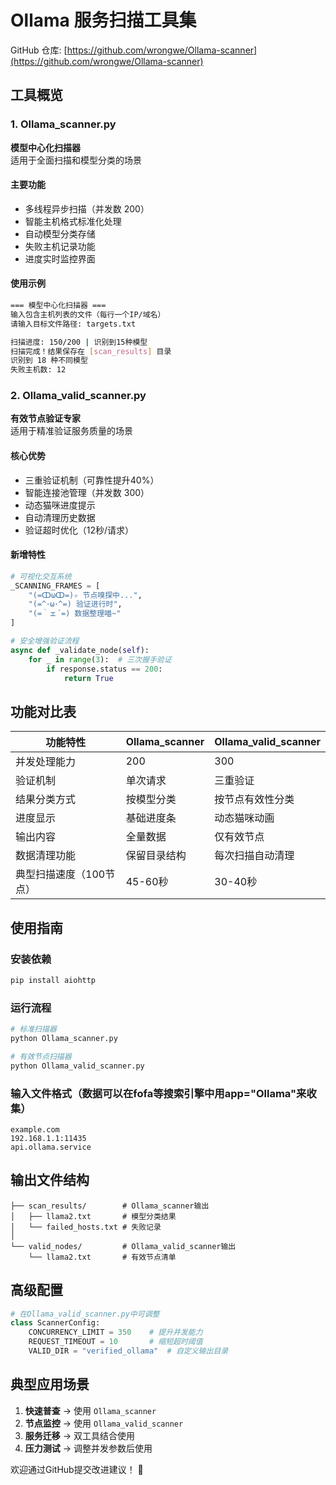 # Ollama 服务扫描工具集

GitHub 仓库: [https://github.com/wrongwe/Ollama-scanner](https://github.com/wrongwe/Ollama-scanner)

## 工具概览

### 1. Ollama_scanner.py
**模型中心化扫描器**  
适用于全面扫描和模型分类的场景

#### 主要功能
- 多线程异步扫描（并发数 200）
- 智能主机格式标准化处理
- 自动模型分类存储
- 失败主机记录功能
- 进度实时监控界面

#### 使用示例
```bash
=== 模型中心化扫描器 ===
输入包含主机列表的文件（每行一个IP/域名）
请输入目标文件路径: targets.txt

扫描进度: 150/200 | 识别到15种模型
扫描完成！结果保存在 [scan_results] 目录
识别到 18 种不同模型
失败主机数: 12
```

### 2. Ollama_valid_scanner.py
**有效节点验证专家**  
适用于精准验证服务质量的场景

#### 核心优势
- 三重验证机制（可靠性提升40%）
- 智能连接池管理（并发数 300）
- 动态猫咪进度提示
- 自动清理历史数据
- 验证超时优化（12秒/请求）

#### 新增特性
```python
# 可视化交互系统
_SCANNING_FRAMES = [
    "(=ↀωↀ=)✧ 节点嗅探中...",
    "(=^･ω･^=) 验证进行时",
    "(=｀ェ´=) 数据整理喵~"
]

# 安全增强验证流程
async def _validate_node(self):
    for _ in range(3):  # 三次握手验证
        if response.status == 200:
            return True
```

## 功能对比表

| 功能特性                | Ollama_scanner | Ollama_valid_scanner |
|-----------------------|----------------|----------------------|
| 并发处理能力            | 200           | 300                 |
| 验证机制               | 单次请求       | 三重验证             |
| 结果分类方式           | 按模型分类     | 按节点有效性分类      |
| 进度显示              | 基础进度条     | 动态猫咪动画          |
| 输出内容              | 全量数据       | 仅有效节点           |
| 数据清理功能          | 保留目录结构   | 每次扫描自动清理       |
| 典型扫描速度（100节点） | 45-60秒       | 30-40秒             |

## 使用指南

### 安装依赖
```bash
pip install aiohttp
```

### 运行流程
```bash
# 标准扫描器
python Ollama_scanner.py

# 有效节点扫描器
python Ollama_valid_scanner.py
```

### 输入文件格式（数据可以在fofa等搜索引擎中用app="Ollama"来收集）
```
example.com
192.168.1.1:11435
api.ollama.service
```

## 输出文件结构
```
├── scan_results/        # Ollama_scanner输出
│   ├── llama2.txt       # 模型分类结果
│   └── failed_hosts.txt # 失败记录
│
└── valid_nodes/         # Ollama_valid_scanner输出
    └── llama2.txt       # 有效节点清单
```

## 高级配置
```python
# 在Ollama_valid_scanner.py中可调整
class ScannerConfig:
    CONCURRENCY_LIMIT = 350    # 提升并发能力
    REQUEST_TIMEOUT = 10       # 缩短超时阈值
    VALID_DIR = "verified_ollama"  # 自定义输出目录
```

## 典型应用场景
1. **快速普查** → 使用 `Ollama_scanner`
2. **节点监控** → 使用 `Ollama_valid_scanner`
3. **服务迁移** → 双工具结合使用
4. **压力测试** → 调整并发参数后使用

欢迎通过GitHub提交改进建议！ 🐾
```
